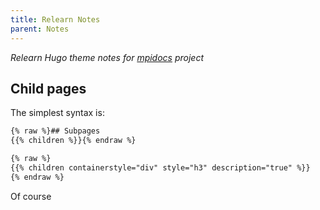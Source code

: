 ```yaml
---
title: Relearn Notes
parent: Notes
---
```

*Relearn Hugo theme notes for [mpidocs](https://mpidocs.deuts.org) project*

## Child pages

The simplest syntax is:

```html
{% raw %}## Subpages
{{% children %}}{% endraw %}
```

```html
{% raw %}
{{% children containerstyle="div" style="h3" description="true" %}}
{% endraw %}
```

Of course